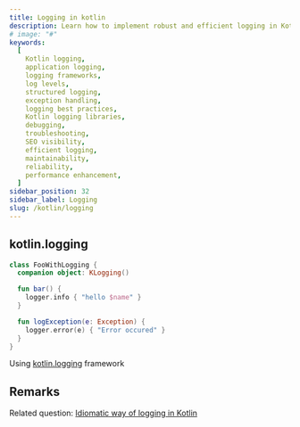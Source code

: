 ```yaml
---
title: Logging in kotlin
description: Learn how to implement robust and efficient logging in Kotlin to enhance the reliability, maintainability, and performance of your applications. This guide provides step-by-step instructions and best practices for leveraging Kotlin's logging capabilities, including logging frameworks, log levels, structured logging, exception handling, and integration with popular logging libraries. Improve debugging and troubleshooting processes while optimizing SEO visibility with proper logging practices in Kotlin
# image: "#"
keywords:
  [
    Kotlin logging,
    application logging,
    logging frameworks,
    log levels,
    structured logging,
    exception handling,
    logging best practices,
    Kotlin logging libraries,
    debugging,
    troubleshooting,
    SEO visibility,
    efficient logging,
    maintainability,
    reliability,
    performance enhancement,
  ]
sidebar_position: 32
sidebar_label: Logging
slug: /kotlin/logging
---
```


## kotlin.logging

```kotlin
class FooWithLogging {
  companion object: KLogging()

  fun bar() {
    logger.info { "hello $name" }
  }

  fun logException(e: Exception) {
    logger.error(e) { "Error occured" }
  }
}
```

Using [kotlin.logging](https://github.com/MicroUtils/kotlin.logging) framework

## Remarks

Related question: [Idiomatic way of logging in Kotlin](http://stackoverflow.com/q/34416869/986533)
